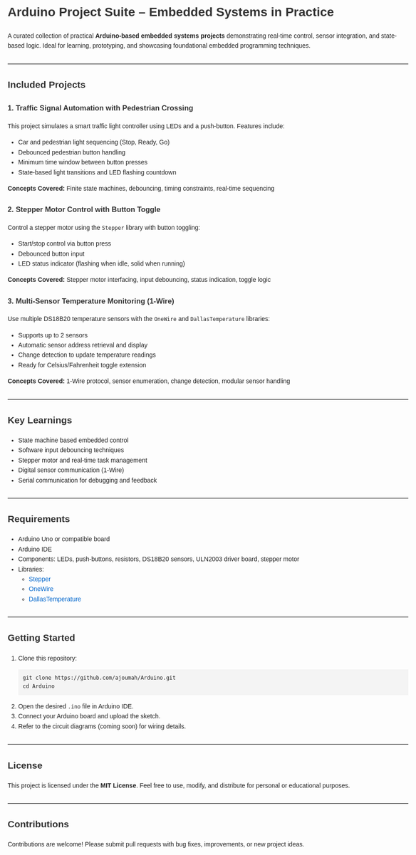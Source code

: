 <!DOCTYPE html>
<html lang="en">
<head>
  <meta charset="UTF-8" />
  <meta name="viewport" content="width=device-width, initial-scale=1" />
  <title>Arduino Project Suite – Embedded Systems in Practice</title>
  <meta name="description" content="A curated collection of Arduino-based embedded systems projects demonstrating real-time control, sensor integration, and state-based logic." />
  <style>
    body {
      font-family: Arial, sans-serif;
      line-height: 1.6;
      max-width: 900px;
      margin: 20px auto;
      padding: 0 20px;
      color: #222;
    }
    h1, h2, h3 {
      color: #333;
    }
    hr {
      margin: 2em 0;
      border: none;
      border-top: 1px solid #ccc;
    }
    pre {
      background-color: #f4f4f4;
      padding: 10px;
      overflow-x: auto;
    }
    a {
      color: #0066cc;
      text-decoration: none;
    }
    a:hover {
      text-decoration: underline;
    }
  </style>
</head>
<body>
  <h1>Arduino Project Suite – Embedded Systems in Practice</h1>

  <p>
    A curated collection of practical <strong>Arduino-based embedded systems projects</strong> demonstrating real-time control, sensor integration, and state-based logic.
    Ideal for learning, prototyping, and showcasing foundational embedded programming techniques.
  </p>

  <hr />

  <h2>Included Projects</h2>

  <section>
    <h3>1. Traffic Signal Automation with Pedestrian Crossing</h3>
    <p>This project simulates a smart traffic light controller using LEDs and a push-button. Features include:</p>
    <ul>
      <li>Car and pedestrian light sequencing (Stop, Ready, Go)</li>
      <li>Debounced pedestrian button handling</li>
      <li>Minimum time window between button presses</li>
      <li>State-based light transitions and LED flashing countdown</li>
    </ul>
    <p><strong>Concepts Covered:</strong> Finite state machines, debouncing, timing constraints, real-time sequencing</p>
  </section>

  <section>
    <h3>2. Stepper Motor Control with Button Toggle</h3>
    <p>Control a stepper motor using the <code>Stepper</code> library with button toggling:</p>
    <ul>
      <li>Start/stop control via button press</li>
      <li>Debounced button input</li>
      <li>LED status indicator (flashing when idle, solid when running)</li>
    </ul>
    <p><strong>Concepts Covered:</strong> Stepper motor interfacing, input debouncing, status indication, toggle logic</p>
  </section>

  <section>
    <h3>3. Multi-Sensor Temperature Monitoring (1-Wire)</h3>
    <p>Use multiple DS18B20 temperature sensors with the <code>OneWire</code> and <code>DallasTemperature</code> libraries:</p>
    <ul>
      <li>Supports up to 2 sensors</li>
      <li>Automatic sensor address retrieval and display</li>
      <li>Change detection to update temperature readings</li>
      <li>Ready for Celsius/Fahrenheit toggle extension</li>
    </ul>
    <p><strong>Concepts Covered:</strong> 1-Wire protocol, sensor enumeration, change detection, modular sensor handling</p>
  </section>

  <hr />

  <h2>Key Learnings</h2>
  <ul>
    <li>State machine based embedded control</li>
    <li>Software input debouncing techniques</li>
    <li>Stepper motor and real-time task management</li>
    <li>Digital sensor communication (1-Wire)</li>
    <li>Serial communication for debugging and feedback</li>
  </ul>

  <hr />

  <h2>Requirements</h2>
  <ul>
    <li>Arduino Uno or compatible board</li>
    <li>Arduino IDE</li>
    <li>Components: LEDs, push-buttons, resistors, DS18B20 sensors, ULN2003 driver board, stepper motor</li>
    <li>Libraries:
      <ul>
        <li><a href="https://www.arduino.cc/en/Reference/Stepper" target="_blank" rel="noopener noreferrer">Stepper</a></li>
        <li><a href="https://www.arduino.cc/reference/en/libraries/onewire/" target="_blank" rel="noopener noreferrer">OneWire</a></li>
        <li><a href="https://www.arduino.cc/reference/en/libraries/dallastemperature/" target="_blank" rel="noopener noreferrer">DallasTemperature</a></li>
      </ul>
    </li>
  </ul>

  <hr />

  <h2>Getting Started</h2>
  <ol>
    <li>Clone this repository:
      <pre><code>git clone https://github.com/ajoumah/Arduino.git
cd Arduino</code></pre>
    </li>
    <li>Open the desired <code>.ino</code> file in Arduino IDE.</li>
    <li>Connect your Arduino board and upload the sketch.</li>
    <li>Refer to the circuit diagrams (coming soon) for wiring details.</li>
  </ol>

  <hr />

  <h2>License</h2>
  <p>This project is licensed under the <strong>MIT License</strong>. Feel free to use, modify, and distribute for personal or educational purposes.</p>

  <hr />

  <h2>Contributions</h2>
  <p>Contributions are welcome! Please submit pull requests with bug fixes, improvements, or new project ideas.</p>
</body>
</html>
